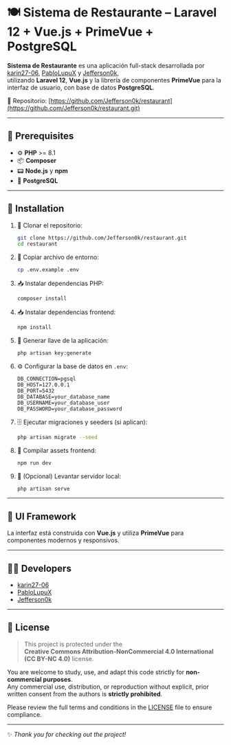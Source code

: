 # 🍽️ Sistema de Restaurante – Laravel 12 + Vue.js + PrimeVue + PostgreSQL

**Sistema de Restaurante** es una aplicación full-stack desarrollada por  
[karin27-06](https://github.com/karin27-06), [PabloLupuX](https://github.com/PabloLupuX) y [Jefferson0k](https://github.com/Jefferson0k),  
utilizando **Laravel 12**, **Vue.js** y la librería de componentes **PrimeVue** para la interfaz de usuario, con base de datos **PostgreSQL**.

🔗 Repositorio: [https://github.com/Jefferson0k/restaurant](https://github.com/Jefferson0k/restaurant.git)

---

## 🧰 Prerequisites

- ⚙️ **PHP** >= 8.1  
- 📦 **Composer**  
- 📟 **Node.js** y **npm**  
- 🐘 **PostgreSQL**  

---

## 🚀 Installation

1. 🔽 Clonar el repositorio:

    ```bash
    git clone https://github.com/Jefferson0k/restaurant.git
    cd restaurant
    ```

2. 📄 Copiar archivo de entorno:

    ```bash
    cp .env.example .env
    ```

3. 📥 Instalar dependencias PHP:

    ```bash
    composer install
    ```

4. 📥 Instalar dependencias frontend:

    ```bash
    npm install
    ```

5. 🔐 Generar llave de la aplicación:

    ```bash
    php artisan key:generate
    ```

6. ⚙️ Configurar la base de datos en `.env`:

    ```env
    DB_CONNECTION=pgsql
    DB_HOST=127.0.0.1
    DB_PORT=5432
    DB_DATABASE=your_database_name
    DB_USERNAME=your_database_user
    DB_PASSWORD=your_database_password
    ```

7. 🗄️ Ejecutar migraciones y seeders (si aplican):

    ```bash
    php artisan migrate --seed
    ```

8. 🎨 Compilar assets frontend:

    ```bash
    npm run dev
    ```

9. 🚀 (Opcional) Levantar servidor local:

    ```bash
    php artisan serve
    ```

---

## 🎨 UI Framework

La interfaz está construida con **Vue.js** y utiliza **PrimeVue** para componentes modernos y responsivos.

---

## 👨‍💻 Developers

- [karin27-06](https://github.com/karin27-06)  
- [PabloLupuX](https://github.com/PabloLupuX)  
- [Jefferson0k](https://github.com/Jefferson0k)

---

## 📄 License

> This project is protected under the  
> **Creative Commons Attribution-NonCommercial 4.0 International (CC BY-NC 4.0)** license.

You are welcome to study, use, and adapt this code strictly for **non-commercial purposes**.  
Any commercial use, distribution, or reproduction without explicit, prior written consent from the authors is **strictly prohibited**.

Please review the full terms and conditions in the [LICENSE](./LICENSE) file to ensure compliance.

---

✨ _Thank you for checking out the project!_
